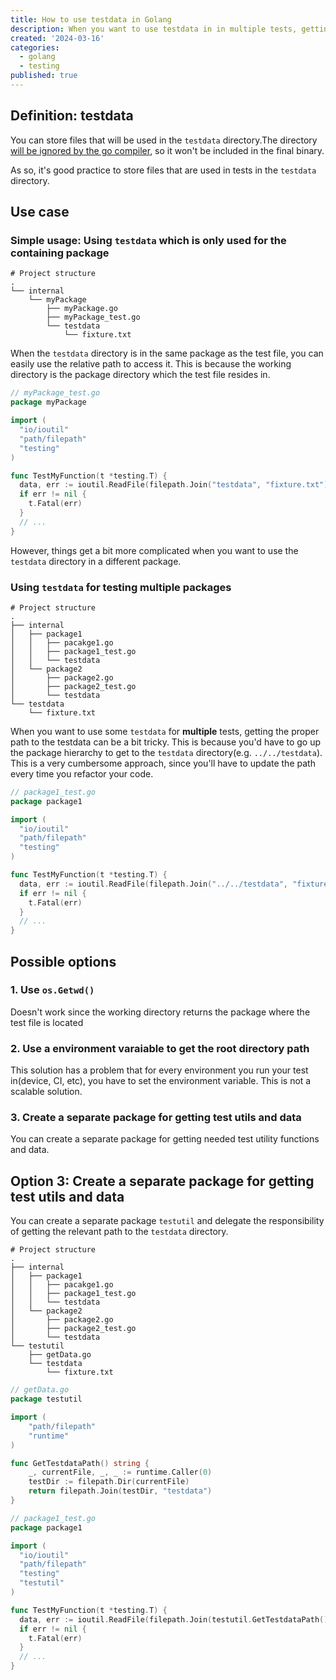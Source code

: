```yaml
---
title: How to use testdata in Golang
description: When you want to use testdata in in multiple tests, getting the proper path to the testdata can be a bit tricky. This post shows how to do it in a scalable and maintainable way.
created: '2024-03-16'
categories:
  - golang
  - testing
published: true
---
```


## Definition: testdata

You can store files that will be used in the `testdata` directory.The directory [will be ignored by the go compiler](https://github.com/golang/go/blob/68d3a9e417344c11426f158c7a6f3197a0890ff1/src/cmd/go/internal/test/test.go#L74), so it won't be included in the final binary.

As so, it's good practice to store files that are used in tests in the `testdata` directory.

## Use case

### Simple usage: Using `testdata` which is only used for the containing package

```shell
# Project structure
.
└── internal
    └── myPackage
        ├── myPackage.go
        ├── myPackage_test.go
        └── testdata
            └── fixture.txt
```

When the `testdata` directory is in the same package as the test file, you can easily use the relative path to access it. This is because the working directory is the package directory which the test file resides in.

```go
// myPackage_test.go
package myPackage

import (
  "io/ioutil"
  "path/filepath"
  "testing"
)

func TestMyFunction(t *testing.T) {
  data, err := ioutil.ReadFile(filepath.Join("testdata", "fixture.txt"))
  if err != nil {
    t.Fatal(err)
  }
  // ...
}
```

However, things get a bit more complicated when you want to use the `testdata` directory in a different package.

### Using `testdata` for testing multiple packages

```shell
# Project structure
.
├── internal
│   ├── package1
│   │   ├── pacakge1.go
│   │   ├── package1_test.go
│   │   └── testdata
│   └── package2
│       ├── package2.go
│       ├── package2_test.go
│       └── testdata
└── testdata
    └── fixture.txt
```

When you want to use some `testdata` for **multiple** tests, getting the proper path to the testdata can be a bit tricky. This is because you'd have to go up the package hierarchy to get to the `testdata` directory(e.g. `../../testdata`). This is a very cumbersome approach, since you'll have to update the path every time you refactor your code.

```go
// package1_test.go
package package1

import (
  "io/ioutil"
  "path/filepath"
  "testing"
)

func TestMyFunction(t *testing.T) {
  data, err := ioutil.ReadFile(filepath.Join("../../testdata", "fixture.txt"))
  if err != nil {
    t.Fatal(err)
  }
  // ...
}
```

## Possible options

### 1. Use `os.Getwd()`

Doesn't work since the working directory returns the package where the test file is located

### 2. Use a environment varaiable to get the root directory path

This solution has a problem that for every environment you run your test in(device, CI, etc), you have to set the environment variable. This is not a scalable solution.

### 3. Create a separate package for getting test utils and data

You can create a separate package for getting needed test utility functions and data.

## Option 3: Create a separate package for getting test utils and data

You can create a separate package `testutil` and delegate the responsibility of getting the relevant path to the `testdata` directory.

```shell
# Project structure
.
├── internal
│   ├── package1
│   │   ├── pacakge1.go
│   │   ├── package1_test.go
│   │   └── testdata
│   └── package2
│       ├── package2.go
│       ├── package2_test.go
│       └── testdata
└── testutil
    ├── getData.go
    └── testdata
        └── fixture.txt
```

```go
// getData.go
package testutil

import (
	"path/filepath"
	"runtime"
)

func GetTestdataPath() string {
	_, currentFile, _, _ := runtime.Caller(0)
	testDir := filepath.Dir(currentFile)
	return filepath.Join(testDir, "testdata")
}

```

```go
// package1_test.go
package package1

import (
  "io/ioutil"
  "path/filepath"
  "testing"
  "testutil"
)

func TestMyFunction(t *testing.T) {
  data, err := ioutil.ReadFile(filepath.Join(testutil.GetTestdataPath(), "fixture.txt"))
  if err != nil {
    t.Fatal(err)
  }
  // ...
}
```
